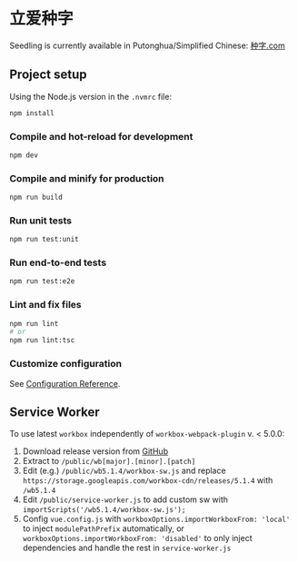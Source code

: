 # 立爱种字

Seedling is currently available in Putonghua/Simplified Chinese:
[种字.com](https://种字.com)

## Project setup

Using the Node.js version in the `.nvmrc` file:

```sh
npm install
```

### Compile and hot-reload for development

```sh
npm dev
```

### Compile and minify for production

```sh
npm run build
```

### Run unit tests

```sh
npm run test:unit
```

### Run end-to-end tests

```sh
npm run test:e2e
```

### Lint and fix files

```sh
npm run lint
# or
npm run lint:tsc
```

### Customize configuration

See [Configuration Reference](https://cli.vuejs.org/config/).

## Service Worker

To use latest `workbox` independently of `workbox-webpack-plugin` v. < 5.0.0:

1. Download release version from
   [GitHub](https://github.com/GoogleChrome/workbox/releases/latest)
2. Extract to `/public/wb[major].[minor].[patch]`
3. Edit (e.g.) `/public/wb5.1.4/workbox-sw.js`
   and replace `https://storage.googleapis.com/workbox-cdn/releases/5.1.4`
   with `/wb5.1.4`
4. Edit `/public/service-worker.js` to add custom sw
   with `importScripts('/wb5.1.4/workbox-sw.js');`
5. Config `vue.config.js` with `workboxOptions.importWorkboxFrom: 'local'`
   to inject `modulePathPrefix` automatically,
   or `workboxOptions.importWorkboxFrom: 'disabled'`
   to only inject dependencies and handle the rest in `service-worker.js`
